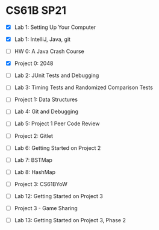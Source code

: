 # CS61B SP21

- [x] Lab 1: Setting Up Your Computer
- [x] Lab 1: IntelliJ, Java, git
- [ ] HW 0: A Java Crash Course
- [x] Project 0: 2048
- [ ] Lab 2: JUnit Tests and Debugging
- [ ] Lab 3: Timing Tests and Randomized Comparison Tests
- [ ] Project 1: Data Structures
- [ ] Lab 4: Git and Debugging
- [ ] Lab 5: Project 1 Peer Code Review
- [ ] Project 2: Gitlet
- [ ] Lab 6: Getting Started on Project 2
- [ ] Lab 7: BSTMap
- [ ] Lab 8: HashMap
- [ ] Project 3: CS61BYoW
- [ ] Lab 12: Getting Started on Project 3
- [ ] Project 3 - Game Sharing
- [ ] Lab 13: Getting Started on Project 3, Phase 2

